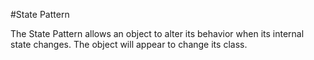 #State Pattern

The State Pattern allows an object to alter its behavior when its internal state changes. The object will appear to change its class.
